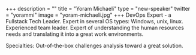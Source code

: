 +++
description = ""
title = "Yoram Michaeli"
type = "new-speaker"
twitter = "yorammi"
image = "yoram-michaeli.jpg"
+++
DevOps Expert - a Fullstack Tech Leader. Expert in several OS types: Windows, unix, linux. Experienced team leader. Expert of understanding the human resources needs and translating it into a great work environments.

Specialties: Out-of-the-box challenges analysis toward a great solution.